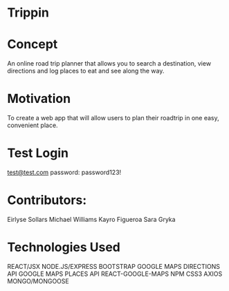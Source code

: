 # Trippin

# Concept
An online road trip planner that allows you to search a destination, view directions and log places to eat and see along the way.

# Motivation
To create a web app that will allow users to plan their roadtrip in one easy, convenient place.

# Test Login
test@test.com
password: password123!

# Contributors:
Eirlyse Sollars
Michael Williams
Kayro Figueroa
Sara Gryka

# Technologies Used
REACT/JSX
NODE.JS/EXPRESS
BOOTSTRAP
GOOGLE MAPS DIRECTIONS API
GOOGLE MAPS PLACES API
REACT-GOOGLE-MAPS NPM
CSS3
AXIOS
MONGO/MONGOOSE
